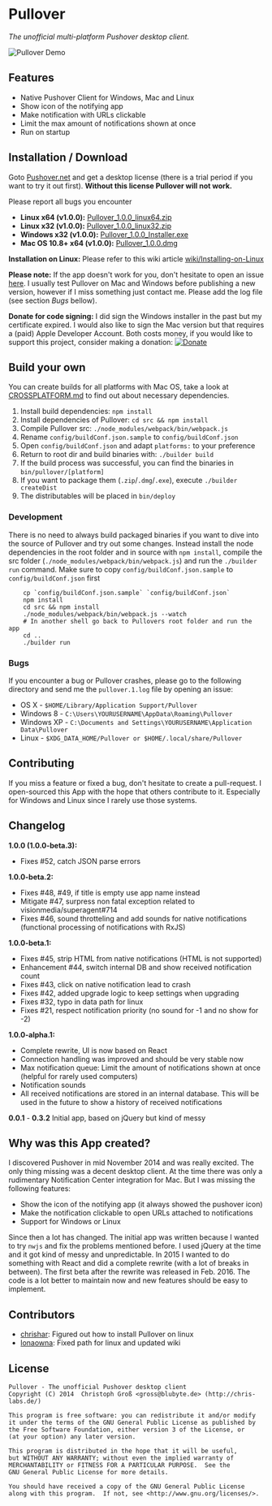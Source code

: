 # Pullover
*The unofficial multi-platform Pushover desktop client.*

![Pullover Demo](https://raw.githubusercontent.com/cgrossde/Pullover/master/res/Demo.gif)

## Features

* Native Pushover Client for Windows, Mac and Linux
* Show icon of the notifying app
* Make notification with URLs clickable
* Limit the max amount of notifications shown at once
* Run on startup

## Installation / Download

Goto [Pushover.net](https://pushover.net/licensing) and get a desktop license (there is a trial period if you want to try it out first). **Without this license Pullover will not work.**

Please report all bugs you encounter


* **Linux x64 (v1.0.0):** [Pullover_1.0.0_linux64.zip](https://sourceforge.net/projects/pullover/files/1.0.0/Pullover_1.0.0_linux64.zip/download)
* **Linux x32 (v1.0.0):** [Pullover_1.0.0_linux32.zip](https://sourceforge.net/projects/pullover/files/1.0.0/Pullover_1.0.0_linux32.zip/download)
* **Windows x32 (v1.0.0):** [Pullover_1.0.0_Installer.exe](https://sourceforge.net/projects/pullover/files/1.0.0/Pullover_1.0.0_Installer.exe/download)
* **Mac OS 10.8+ x64 (v1.0.0):** [Pullover_1.0.0.dmg](https://sourceforge.net/projects/pullover/files/1.0.0/Pullover_1.0.0.dmg/download)

**Installation on Linux:** Please refer to this wiki article [wiki/Installing-on-Linux](https://github.com/cgrossde/Pullover/wiki/Installing-on-Linux)

**Please note:** If the app doesn't work for you, don't hesitate to open an issue [here](https://github.com/cgrossde/Pullover/issues). I usually test Pullover on Mac and Windows before publishing a new version, however if I miss something just contact me. Please add the log file (see section *Bugs* bellow).

**Donate for code signing:**
I did sign the Windows installer in the past but my certificate expired. I would also like to sign the Mac version but that requires a (paid) Apple Developer Account.
Both costs money, if you would like to support this project, consider making a donation: [![Donate](https://www.paypalobjects.com/en_US/i/btn/btn_donate_SM.gif)](https://www.paypal.com/cgi-bin/webscr?cmd=_s-xclick&hosted_button_id=U3RY7599D8G2J)

## Build your own
You can create builds for all platforms with Mac OS, take a look at [CROSSPLATFORM.md](CROSSPLATFORM.md) to find out about necessary dependencies.

1. Install build dependencies: `npm install`
2. Install dependencies of Pullover: `cd src && npm install`
3. Compile Pullover src: `./node_modules/webpack/bin/webpack.js`
4. Rename `config/buildConf.json.sample` to `config/buildConf.json`
5. Open `config/buildConf.json` and adapt `platforms:` to your preference
6. Return to root dir and build binaries with: `./builder build`
7. If the build process was successful, you can find the binaries in `bin/pullover/[platform]`
8. If you want to package them (`.zip`/`.dmg`/`.exe`), execute `./builder createDist`
9. The distributables will be placed in `bin/deploy`

### Development

There is no need to always build packaged binaries if you want to dive into the source of Pullover and try out some changes. Instead install the node dependencies in the root folder and in source with `npm install`, compile the src folder (`./node_modules/webpack/bin/webpack.js`) and run the `./builder run` command. Make sure to copy `config/buildConf.json.sample` to `config/buildConf.json` first


```Shell
    cp `config/buildConf.json.sample` `config/buildConf.json`
    npm install
    cd src && npm install
    ./node_modules/webpack/bin/webpack.js --watch
    # In another shell go back to Pullovers root folder and run the app
    cd ..
    ./builder run
```

### Bugs

If you encounter a bug or Pullover crashes, please go to the following directory and send me the `pullover.1.log` file by opening an issue:

* OS X - `$HOME/Library/Application Support/Pullover`
* Windows 8 - `C:\Users\YOURUSERNAME\AppData\Roaming\Pullover`
* Windows XP - `C:\Documents and Settings\YOURUSERNAME\Application Data\Pullover`
* Linux - `$XDG_DATA_HOME/Pullover or $HOME/.local/share/Pullover`

## Contributing

If you miss a feature or fixed a bug, don't hesitate to create a pull-request. I open-sourced this App with the hope that others contribute to it. Especially for Windows and Linux since I rarely use those systems.

## Changelog

**1.0.0 (1.0.0-beta.3):**

* Fixes #52, catch JSON parse errors

**1.0.0-beta.2:**

* Fixes #48, #49, if title is empty use app name instead
* Mitigate #47, surpress non fatal exception related to visionmedia/superagent#714
* Fixes #46, sound throtteling and add sounds for native notifications (functional processing of notifications with RxJS)

**1.0.0-beta.1:**

* Fixes #45, strip HTML from native notifications (HTML is not supported)
* Enhancement #44, switch internal DB and show received notification count
* Fixes #43, click on native notification lead to crash
* Fixes #42, added upgrade logic to keep settings when upgrading
* Fixes #32, typo in data path for linux
* Fixes #21, respect notification priority (no sound for -1 and no show for -2)

**1.0.0-alpha.1:**

* Complete rewrite, UI is now based on React
* Connection handling was improved and should be very stable now
* Max notification queue: Limit the amount of notifications shown at once (helpful for rarely used computers)
* Notification sounds
* All received notifications are stored in an internal database. This will be used in the future to show a history of received notifications

**0.0.1** - **0.3.2** Initial app, based on jQuery but kind of messy

## Why was this App created?

I discovered Pushover in mid November 2014 and was really excited. The only thing missing was a decent desktop client. At the time there was only a rudimentary Notification Center integration for Mac. But I was missing the following features:

* Show the icon of the notifying app (it always showed the pushover icon)
* Make the notification clickable to open URLs attached to notifications
* Support for Windows or Linux

Since then a lot has changed. The initial app was written because I wanted to try `nwjs` and fix the problems mentioned before. I used jQuery at the time and it got kind of messy and unpredictable. In 2015 I wanted to do something with React and did a complete rewrite (with a lot of breaks in between). The first beta after the rewrite was released in Feb. 2016. The code is a lot better to maintain now and new features should be easy to implement.

## Contributors

* [chrishar](https://github.com/chrishar): Figured out how to install Pullover on linux
* [lonaowna](https://github.com/lonaowna): Fixed path for linux and updated wiki

## License

    Pullover - The unofficial Pushover desktop client
    Copyright (C) 2014  Christoph Groß <gross@blubyte.de> (http://chris-labs.de/)
    
    This program is free software: you can redistribute it and/or modify
    it under the terms of the GNU General Public License as published by
    the Free Software Foundation, either version 3 of the License, or
    (at your option) any later version.
    
    This program is distributed in the hope that it will be useful,
    but WITHOUT ANY WARRANTY; without even the implied warranty of
    MERCHANTABILITY or FITNESS FOR A PARTICULAR PURPOSE.  See the
    GNU General Public License for more details.
    
    You should have received a copy of the GNU General Public License
    along with this program.  If not, see <http://www.gnu.org/licenses/>.

